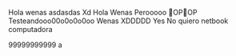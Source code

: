 Hola
wenas
asdasdas
Xd
Hola
Wenas
Perooooo
OPOP
Testeandooo00o0o0o0oo
Wenas
XDDDDD
Yes
No quiero
netbook
computadora


99999999999
a
